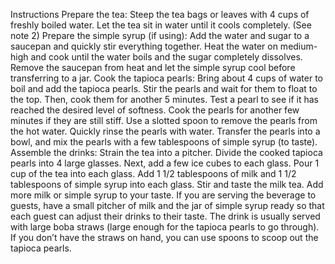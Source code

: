 Instructions
Prepare the tea: Steep the tea bags or leaves with 4 cups of freshly boiled water. Let the tea sit in water until it cools completely. (See note 2)
Prepare the simple syrup (if using): Add the water and sugar to a saucepan and quickly stir everything together. Heat the water on medium-high and cook until the water boils and the sugar completely dissolves. Remove the saucepan from heat and let the simple syrup cool before transferring to a jar.
Cook the tapioca pearls: Bring about 4 cups of water to boil and add the tapioca pearls. Stir the pearls and wait for them to float to the top. Then, cook them for another 5 minutes. Test a pearl to see if it has reached the desired level of softness. Cook the pearls for another few minutes if they are still stiff. Use a slotted spoon to remove the pearls from the hot water. Quickly rinse the pearls with water. Transfer the pearls into a bowl, and mix the pearls with a few tablespoons of simple syrup (to taste).
Assemble the drinks: Strain the tea into a pitcher. Divide the cooked tapioca pearls into 4 large glasses. Next, add a few ice cubes to each glass. Pour 1 cup of the tea into each glass. Add 1 1/2 tablespoons of milk and 1 1/2 tablespoons of simple syrup into each glass. Stir and taste the milk tea. Add more milk or simple syrup to your taste.
If you are serving the beverage to guests, have a small pitcher of milk and the jar of simple syrup ready so that each guest can adjust their drinks to their taste. The drink is usually served with large boba straws (large enough for the tapioca pearls to go through). If you don’t have the straws on hand, you can use spoons to scoop out the tapioca pearls.